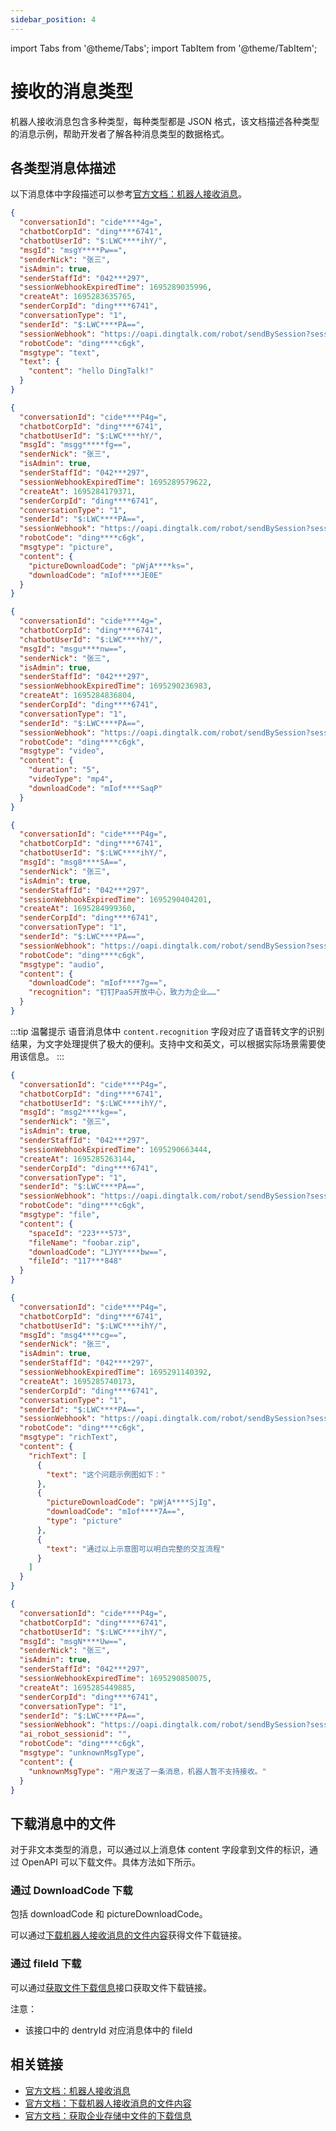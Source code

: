 ```yaml
---
sidebar_position: 4
---
```


import Tabs from '@theme/Tabs';
import TabItem from '@theme/TabItem';

# 接收的消息类型

机器人接收消息包含多种类型，每种类型都是 JSON 格式，该文档描述各种类型的消息示例，帮助开发者了解各种消息类型的数据格式。

## 各类型消息体描述

以下消息体中字段描述可以参考[官方文档：机器人接收消息](https://open.dingtalk.com/document/orgapp/receive-message)。

<Tabs>
<TabItem value="text" label="文本" default>

```json
{
  "conversationId": "cide****4g=",
  "chatbotCorpId": "ding****6741",
  "chatbotUserId": "$:LWC****ihY/",
  "msgId": "msgY****Pw==",
  "senderNick": "张三",
  "isAdmin": true,
  "senderStaffId": "042***297",
  "sessionWebhookExpiredTime": 1695289035996,
  "createAt": 1695283635765,
  "senderCorpId": "ding****6741",
  "conversationType": "1",
  "senderId": "$:LWC****PA==",
  "sessionWebhook": "https://oapi.dingtalk.com/robot/sendBySession?session=79b48****4d4b",
  "robotCode": "ding****c6gk",
  "msgtype": "text",
  "text": {
    "content": "hello DingTalk!"
  }
}
```

</TabItem>
<TabItem value="picture" label="图片" default>

```json
{
  "conversationId": "cide****P4g=",
  "chatbotCorpId": "ding****6741",
  "chatbotUserId": "$:LWC****hY/",
  "msgId": "msgg*****fg==",
  "senderNick": "张三",
  "isAdmin": true,
  "senderStaffId": "042***297",
  "sessionWebhookExpiredTime": 1695289579622,
  "createAt": 1695284179371,
  "senderCorpId": "ding****6741",
  "conversationType": "1",
  "senderId": "$:LWC****PA==",
  "sessionWebhook": "https://oapi.dingtalk.com/robot/sendBySession?session=79b4****4d4b",
  "robotCode": "ding****c6gk",
  "msgtype": "picture",
  "content": {
    "pictureDownloadCode": "pWjA****ks=",
    "downloadCode": "mIof****JE0E"
  }
}
```

</TabItem>

<TabItem value="video" label="视频" default>

```json
{
  "conversationId": "cide****4g=",
  "chatbotCorpId": "ding****6741",
  "chatbotUserId": "$:LWC****hY/",
  "msgId": "msgu****nw==",
  "senderNick": "张三",
  "isAdmin": true,
  "senderStaffId": "042***297",
  "sessionWebhookExpiredTime": 1695290236983,
  "createAt": 1695284836804,
  "senderCorpId": "ding****6741",
  "conversationType": "1",
  "senderId": "$:LWC****PA==",
  "sessionWebhook": "https://oapi.dingtalk.com/robot/sendBySession?session=79b4****4d4b",
  "robotCode": "ding****c6gk",
  "msgtype": "video",
  "content": {
    "duration": "5",
    "videoType": "mp4",
    "downloadCode": "mIof****SaqP"
  }
}
```

</TabItem>
<TabItem value="audio" label="语音" default>

```json
{
  "conversationId": "cide****P4g=",
  "chatbotCorpId": "ding****6741",
  "chatbotUserId": "$:LWC****ihY/",
  "msgId": "msg8****SA==",
  "senderNick": "张三",
  "isAdmin": true,
  "senderStaffId": "042***297",
  "sessionWebhookExpiredTime": 1695290404201,
  "createAt": 1695284999360,
  "senderCorpId": "ding****6741",
  "conversationType": "1",
  "senderId": "$:LWC****PA==",
  "sessionWebhook": "https://oapi.dingtalk.com/robot/sendBySession?session=79b4****4d4b",
  "robotCode": "ding****c6gk",
  "msgtype": "audio",
  "content": {
    "downloadCode": "mIof****7g==",
    "recognition": "钉钉PaaS开放中心，致力为企业……"
  }
}
```

:::tip 温馨提示
语音消息体中 `content.recognition` 字段对应了语音转文字的识别结果，为文字处理提供了极大的便利。支持中文和英文，可以根据实际场景需要使用该信息。
:::

</TabItem>
<TabItem value="file" label="文件" default>

```json
{
  "conversationId": "cide****P4g=",
  "chatbotCorpId": "ding****6741",
  "chatbotUserId": "$:LWC****ihY/",
  "msgId": "msg2****kg==",
  "senderNick": "张三",
  "isAdmin": true,
  "senderStaffId": "042***297",
  "sessionWebhookExpiredTime": 1695290663444,
  "createAt": 1695285263144,
  "senderCorpId": "ding****6741",
  "conversationType": "1",
  "senderId": "$:LWC****PA==",
  "sessionWebhook": "https://oapi.dingtalk.com/robot/sendBySession?session=79b4****4d4b",
  "robotCode": "ding****c6gk",
  "msgtype": "file",
  "content": {
    "spaceId": "223***573",
    "fileName": "foobar.zip",
    "downloadCode": "LJYY****bw==",
    "fileId": "117***848"
  }
}
```

</TabItem>
<TabItem value="richText" label="富文本" default>

```json
{
  "conversationId": "cide****P4g=",
  "chatbotCorpId": "ding****6741",
  "chatbotUserId": "$:LWC****ihY/",
  "msgId": "msg4****cg==",
  "senderNick": "张三",
  "isAdmin": true,
  "senderStaffId": "042****297",
  "sessionWebhookExpiredTime": 1695291140392,
  "createAt": 1695285740173,
  "senderCorpId": "ding****6741",
  "conversationType": "1",
  "senderId": "$:LWC****PA==",
  "sessionWebhook": "https://oapi.dingtalk.com/robot/sendBySession?session=79b4****4d4b",
  "robotCode": "ding****c6gk",
  "msgtype": "richText",
  "content": {
    "richText": [
      {
        "text": "这个问题示例图如下："
      },
      {
        "pictureDownloadCode": "pWjA****SjIg",
        "downloadCode": "mIof****7A==",
        "type": "picture"
      },
      {
        "text": "通过以上示意图可以明白完整的交互流程"
      }
    ]
  }
}
```

</TabItem>
<TabItem value="unknown" label="暂不支持的类型" default>

```json
{
  "conversationId": "cide****P4g=",
  "chatbotCorpId": "ding*****6741",
  "chatbotUserId": "$:LWC****ihY/",
  "msgId": "msgN****Uw==",
  "senderNick": "张三",
  "isAdmin": true,
  "senderStaffId": "042***297",
  "sessionWebhookExpiredTime": 1695290850075,
  "createAt": 1695285449885,
  "senderCorpId": "ding****6741",
  "conversationType": "1",
  "senderId": "$:LWC****PA==",
  "sessionWebhook": "https://oapi.dingtalk.com/robot/sendBySession?session=79b48****4d4b",
  "ai_robot_sessionid": "",
  "robotCode": "ding****c6gk",
  "msgtype": "unknownMsgType",
  "content": {
    "unknownMsgType": "用户发送了一条消息，机器人暂不支持接收。"
  }
}
```

</TabItem>

</Tabs>

## 下载消息中的文件

对于非文本类型的消息，可以通过以上消息体 content 字段拿到文件的标识，通过 OpenAPI 可以下载文件。具体方法如下所示。

### 通过 DownloadCode 下载

包括 downloadCode 和 pictureDownloadCode。

可以通过[下载机器人接收消息的文件内容](https://open.dingtalk.com/document/orgapp/download-the-file-content-of-the-robot-receiving-message)获得文件下载链接。

### 通过 fileId 下载

可以通过[获取文件下载信息](https://open.dingtalk.com/document/orgapp/obtains-the-download-information-about-a-file)接口获取文件下载链接。

注意：
* 该接口中的 dentryId 对应消息体中的 fileId

## 相关链接

* [官方文档：机器人接收消息](https://open.dingtalk.com/document/orgapp/receive-message)
* [官方文档：下载机器人接收消息的文件内容](https://open.dingtalk.com/document/orgapp/download-the-file-content-of-the-robot-receiving-message)
* [官方文档：获取企业存储中文件的下载信息](https://open.dingtalk.com/document/orgapp/obtains-the-download-information-about-a-file)